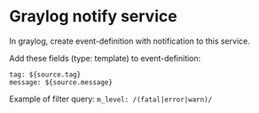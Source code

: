 # Graylog notify service

In graylog, create event-definition with notification to this service.

Add these fields (type: template) to event-definition:
```
tag: ${source.tag}
message: ${source.message}
```

Example of filter query: `m_level: /(fatal|error|warn)/`

